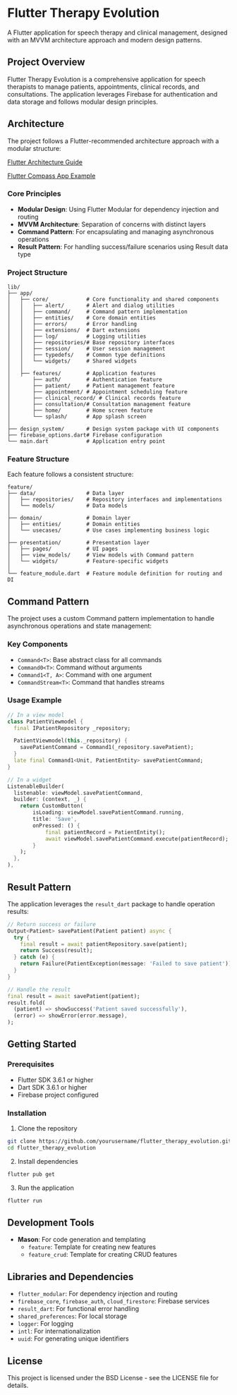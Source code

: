 # Flutter Therapy Evolution

A Flutter application for speech therapy and clinical management, designed with an MVVM architecture approach and modern design patterns.

## Project Overview

Flutter Therapy Evolution is a comprehensive application for speech therapists to manage patients, appointments, clinical records, and consultations. The application leverages Firebase for authentication and data storage and follows modular design principles.

## Architecture

The project follows a Flutter-recommended architecture approach with a modular structure:

[Flutter Architecture Guide](https://docs.flutter.dev/app-architecture/guide)

[Flutter Compass App Example](https://github.com/flutter/samples/tree/main/compass_app)




### Core Principles

- **Modular Design**: Using Flutter Modular for dependency injection and routing
- **MVVM Architecture**: Separation of concerns with distinct layers
- **Command Pattern**: For encapsulating and managing asynchronous operations
- **Result Pattern**: For handling success/failure scenarios using Result data type

### Project Structure

```
lib/
├── app/
│   ├── core/            # Core functionality and shared components
│   │   ├── alert/       # Alert and dialog utilities
│   │   ├── command/     # Command pattern implementation
│   │   ├── entities/    # Core domain entities
│   │   ├── errors/      # Error handling
│   │   ├── extensions/  # Dart extensions
│   │   ├── log/         # Logging utilities
│   │   ├── repositories/# Base repository interfaces
│   │   ├── session/     # User session management
│   │   ├── typedefs/    # Common type definitions
│   │   └── widgets/     # Shared widgets
│   │
│   ├── features/        # Application features
│       ├── auth/        # Authentication feature
│       ├── patient/     # Patient management feature
│       ├── appointment/ # Appointment scheduling feature
│       ├── clinical_record/ # Clinical records feature
│       ├── consultation/# Consultation management feature
│       ├── home/        # Home screen feature
│       └── splash/      # App splash screen
│
├── design_system/       # Design system package with UI components
├── firebase_options.dart# Firebase configuration
└── main.dart            # Application entry point
```

### Feature Structure

Each feature follows a consistent structure:

```
feature/
├── data/                # Data layer
│   ├── repositories/    # Repository interfaces and implementations
│   └── models/          # Data models
│
├── domain/              # Domain layer
│   ├── entities/        # Domain entities
│   └── usecases/        # Use cases implementing business logic
│
├── presentation/        # Presentation layer
│   ├── pages/           # UI pages
│   ├── view_models/     # View models with Command pattern
│   └── widgets/         # Feature-specific widgets
│
└── feature_module.dart  # Feature module definition for routing and DI
```

## Command Pattern

The project uses a custom Command pattern implementation to handle asynchronous operations and state management:

### Key Components

- `Command<T>`: Base abstract class for all commands
- `Command0<T>`: Command without arguments
- `Command1<T, A>`: Command with one argument
- `CommandStream<T>`: Command that handles streams

### Usage Example

```dart
// In a view model
class PatientViewmodel {
  final IPatientRepository _repository;

  PatientViewmodel(this._repository) {
    savePatientCommand = Command1(_repository.savePatient);
  }
  late final Command1<Unit, PatientEntity> savePatientCommand;
}

// In a widget
ListenableBuilder(
  listenable: viewModel.savePatientCommand,
  builder: (context, _) {
    return CustomButton(
        isLoading: viewModel.savePatientCommand.running,
        title: 'Save',
        onPressed: () {
            final patientRecord = PatientEntity();
            await viewModel.savePatientCommand.execute(patientRecord);
        }
    );
  },
),

```



## Result Pattern

The application leverages the `result_dart` package to handle operation results:

```dart
// Return success or failure
Output<Patient> savePatient(Patient patient) async {
  try {
    final result = await patientRepository.save(patient);
    return Success(result);
  } catch (e) {
    return Failure(PatientException(message: 'Failed to save patient'));
  }
}

// Handle the result
final result = await savePatient(patient);
result.fold(
  (patient) => showSuccess('Patient saved successfully'),
  (error) => showError(error.message),
);
```

## Getting Started

### Prerequisites

- Flutter SDK 3.6.1 or higher
- Dart SDK 3.6.1 or higher
- Firebase project configured

### Installation

1. Clone the repository
```bash
git clone https://github.com/yourusername/flutter_therapy_evolution.git
cd flutter_therapy_evolution
```

2. Install dependencies
```bash
flutter pub get
```

3. Run the application
```bash
flutter run
```

## Development Tools

- **Mason**: For code generation and templating
  - `feature`: Template for creating new features
  - `feature_crud`: Template for creating CRUD features

## Libraries and Dependencies

- `flutter_modular`: For dependency injection and routing
- `firebase_core`, `firebase_auth`, `cloud_firestore`: Firebase services
- `result_dart`: For functional error handling
- `shared_preferences`: For local storage
- `logger`: For logging
- `intl`: For internationalization
- `uuid`: For generating unique identifiers

## License

This project is licensed under the BSD License - see the LICENSE file for details.
